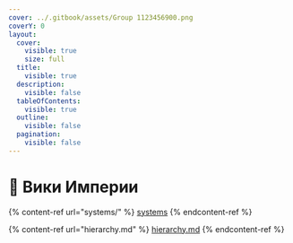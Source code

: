 ```yaml
---
cover: ../.gitbook/assets/Group 1123456900.png
coverY: 0
layout:
  cover:
    visible: true
    size: full
  title:
    visible: true
  description:
    visible: false
  tableOfContents:
    visible: true
  outline:
    visible: false
  pagination:
    visible: false
---
```


# 📖 Вики Империи

{% content-ref url="systems/" %}
[systems](systems/)
{% endcontent-ref %}

{% content-ref url="hierarchy.md" %}
[hierarchy.md](hierarchy.md)
{% endcontent-ref %}
